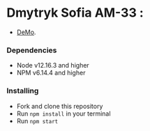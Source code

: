 #  Dmytryk Sofia AM-33 :

 - [DeMo](https://dmytryksofia.github.io/react_app/#/).

### Dependencies
* Node v12.16.3 and higher
* NPM v6.14.4 and higher


### Installing
* Fork and clone this repository
* Run `npm install` in your terminal
* Run `npm start`
